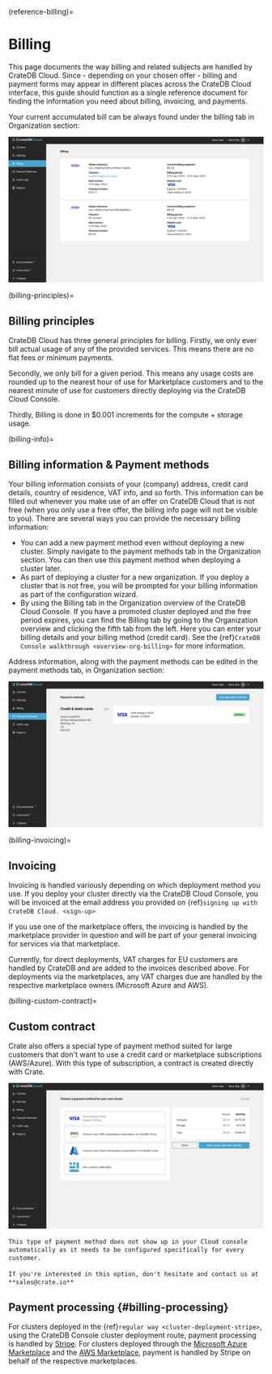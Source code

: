 (reference-billing)=
# Billing

This page documents the way billing and related subjects are handled by
CrateDB Cloud. Since - depending on your chosen offer - billing and
payment forms may appear in different places across the CrateDB Cloud
interface, this guide should function as a single reference document for
finding the information you need about billing, invoicing, and payments.

Your current accumulated bill can be always found under the billing tab
in Organization section:

![Cloud Console billing meter](../_assets/img/billing-meter.png)

(billing-principles)=
## Billing principles

CrateDB Cloud has three general principles for billing. Firstly, we only
ever bill actual usage of any of the provided services. This means there
are no flat fees or minimum payments.

Secondly, we only bill for a given period. This means any usage costs
are rounded up to the nearest hour of use for Marketplace customers and
to the nearest minute of use for customers directly deploying via the
CrateDB Cloud Console.

Thirdly, Billing is done in $0.001 increments for the compute + storage
usage.

(billing-info)=
## Billing information & Payment methods 

Your billing information consists of your (company) address, credit card
details, country of residence, VAT info, and so forth. This information
can be filled out whenever you make use of an offer on CrateDB Cloud
that is not free (when you only use a free offer, the billing info page
will not be visible to you). There are several ways you can provide the
necessary billing information:

-   You can add a new payment method even without deploying a new
    cluster. Simply navigate to the payment methods tab in the
    Organization section. You can then use this payment method when
    deploying a cluster later.
-   As part of deploying a cluster for a new organization. If you deploy
    a cluster that is not free, you will be prompted for your billing
    information as part of the configuration wizard.
-   By using the Billing tab in the Organization overview of the CrateDB
    Cloud Console. If you have a promoted cluster deployed and the free
    period expires, you can find the Billing tab by going to the
    Organization overview and clicking the fifth tab from the left. Here
    you can enter your billing details and your billing method (credit
    card). See the {ref}`CrateDB Console
    walkthrough <overview-org-billing>` for more information.

Address information, along with the payment methods can be edited in the
payment methods tab, in Organization section:

![Cloud Console payment methods](../_assets/img/payment-methods2.png)

(billing-invoicing)=
## Invoicing 

Invoicing is handled variously depending on which deployment method you
use. If you deploy your cluster directly via the CrateDB Cloud Console,
you will be invoiced at the email address you provided on
{ref}`signing up with CrateDB Cloud. <sign-up>`

If you use one of the marketplace offers, the invoicing is handled by
the marketplace provider in question and will be part of your general
invoicing for services via that marketplace.

Currently, for direct deployments, VAT charges for EU customers are
handled by CrateDB and are added to the invoices described above. For
deployments via the marketplaces, any VAT charges due are handled by the
respective marketplace owners (Microsoft Azure and AWS).

(billing-custom-contract)=
## Custom contract 

Crate also offers a special type of payment method suited for large
customers that don't want to use a credit card or marketplace
subscriptions (AWS/Azure). With this type of subscription, a contract is
created directly with Crate.

![Custom contract payment option](../_assets/img/custom-contract.png)

````{note}
This type of payment method does not show up in your Cloud console
automatically as it needs to be configured specifically for every
customer.

If you're interested in this option, don't hesitate and contact us at
**sales@crate.io**
````

## Payment processing {#billing-processing}

For clusters deployed in the {ref}`regular way
<cluster-deployment-stripe>`, using the
CrateDB Console cluster deployment route, payment processing is handled
by [Stripe](https://stripe.com/). For clusters deployed through the
[Microsoft Azure
Marketplace](https://portal.azure.com/#create/crate.cratedbcloud/preview)
and the [AWS
Marketplace](https://aws.amazon.com/marketplace/pp/B089M4B1ND), payment
is handled by Stripe on behalf of the respective marketplaces.